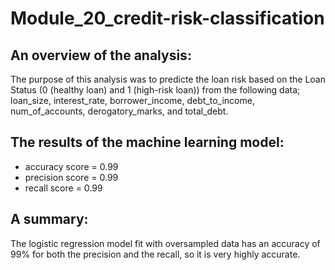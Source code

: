 # Module_20_credit-risk-classification

## An overview of the analysis: 
The purpose of this analysis was to predicte the loan risk based on the Loan Status (0 (healthy loan) and 1 (high-risk loan)) from the following data; loan_size,	interest_rate,	borrower_income,	debt_to_income,	num_of_accounts,	derogatory_marks, and total_debt.

## The results of the machine learning model: 
- accuracy score = 0.99
- precision score = 0.99
- recall score = 0.99

## A summary: 
The logistic regression model fit with oversampled data has an accuracy of 99% for both the precision and the recall, so it is very highly accurate.

